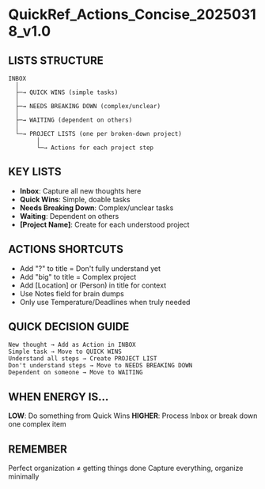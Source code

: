 # QuickRef_Actions_Concise_20250318_v1.0

## LISTS STRUCTURE
```
INBOX
  │
  ├─→ QUICK WINS (simple tasks)
  │
  ├─→ NEEDS BREAKING DOWN (complex/unclear)
  │
  ├─→ WAITING (dependent on others)
  │
  └─→ PROJECT LISTS (one per broken-down project)
        │
        └─→ Actions for each project step
```

## KEY LISTS
- **Inbox**: Capture all new thoughts here
- **Quick Wins**: Simple, doable tasks
- **Needs Breaking Down**: Complex/unclear tasks
- **Waiting**: Dependent on others
- **[Project Name]**: Create for each understood project

## ACTIONS SHORTCUTS
- Add "?" to title = Don't fully understand yet
- Add "big" to title = Complex project
- Add [Location] or (Person) in title for context
- Use Notes field for brain dumps
- Only use Temperature/Deadlines when truly needed

## QUICK DECISION GUIDE
```
New thought → Add as Action in INBOX
Simple task → Move to QUICK WINS
Understand all steps → Create PROJECT LIST
Don't understand steps → Move to NEEDS BREAKING DOWN
Dependent on someone → Move to WAITING
```

## WHEN ENERGY IS...
**LOW**: Do something from Quick Wins
**HIGHER**: Process Inbox or break down one complex item

## REMEMBER
Perfect organization ≠ getting things done
Capture everything, organize minimally
